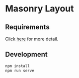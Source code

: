 # Masonry Layout

## Requirements

Click [here](https://wiredcraft.gitbook.io/recruitment-test/coding/frontend) for more detail.

## Development

```sh
npm install
npm run serve
```